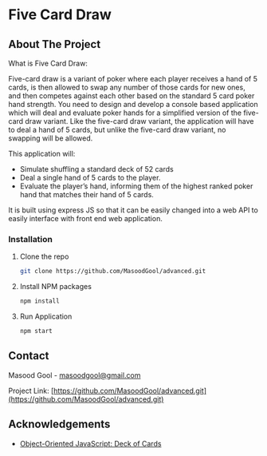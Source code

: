 # Five Card Draw

<!-- ABOUT THE PROJECT -->
## About The Project

What is Five Card Draw:

Five-card draw is a variant of poker where each player receives a hand of 5 cards, is then allowed to swap any number of those cards for new ones, and then competes against each other based on the standard 5 card poker hand strength. You need to design and develop a console based application which will deal and evaluate poker hands for a simplified version of the five-card draw variant. Like the five-card draw variant, the application will have to deal a hand of 5 cards, but unlike the five-card draw variant, no swapping will be allowed.

This application will:
* Simulate shuffling a standard deck of 52 cards
* Deal a single hand of 5 cards to the player.
* Evaluate the player’s hand, informing them of the highest ranked poker hand that matches their hand of 5 cards.

It is built using express JS so that it can be easily changed into a web API to easily interface with front end web application.

### Installation

1. Clone the repo
   ```sh
   git clone https://github.com/MasoodGool/advanced.git
   ```
2. Install NPM packages
   ```sh
   npm install
   ```
3. Run Application
   ```sh
   npm start
   ```

<!-- CONTACT -->
## Contact

Masood Gool - masoodgool@gmail.com

Project Link: [https://github.com/MasoodGool/advanced.git](https://github.com/MasoodGool/advanced.git)


<!-- ACKNOWLEDGEMENTS -->
## Acknowledgements
* [Object-Oriented JavaScript: Deck of Cards](https://wsvincent.com/javascript-object-oriented-deck-cards/)

